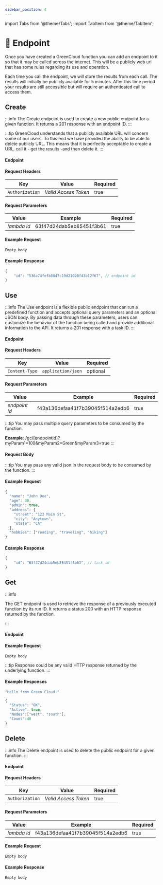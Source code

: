 ```yaml
---
sidebar_position: 4
---
```


import Tabs from '@theme/Tabs';
import TabItem from '@theme/TabItem';

# 🧾 Endpoint

Once you have created a GreenCloud function you can add an endpoint to it so that it may be called across the internet. This will be a publicly web url that has some rules regarding its use and operation.

Each time you call the endpoint, we will store the results from each call. The results will initially be publicly available for 5 minutes. After this time period your results are still accessible but will require an authenticated call to access them.

## Create

:::info
The Create endpoint is used to create a new public endpoint for a given function. It returns a 201 response with an endpoint ID.
:::

:::tip
GreenCloud understands that a publicly available URL will concern some of our users. To this end we have provided the ability to be able to delete publicly URL. This means that it is perfectly acceptable to create a URL, call it - get the results -and then delete it.
:::

#### Endpoint

<endpoint href='https://api.greencloud.dev/v1/lambda/[lambdaId]/endpoint' method='POST'/>

#### Request Headers

| Key             | Value                | Required |
| --------------- | -------------------- | -------- |
| `Authorization` | _Valid Access Token_ | true     |

#### Request Parameters

| Value       | Example                  | Required |
| ----------- | ------------------------ | -------- |
| _lambda id_ | 63f47d24dab5eb85451f3b61 | true     |

#### Example Request

```js
Empty body
```

#### Example Response

```js title="Status: 201 Created"
{
	"id": "536a74fefb8847c19d21020f43b12f67", // endpoint id
}
```

## Use

:::info
The Use endpoint is a flexible public endpoint that can run a predefined function and accepts optional query parameters and an optional JSON body. By passing data through these parameters, users can customize the behavior of the function being called and provide additional information to the API. It returns a 201 response with a task ID.
:::

#### Endpoint

<endpoint href='https://api.greencloud.dev/gc/[endpointId]?myParam=100' method='POST'/>

#### Request Headers

| Key            | Value              | Required |
| -------------- | ------------------ | -------- |
| `Content-Type` | `application/json` | optional |

#### Request Parameters

| Value         | Example                          | Required |
| ------------- | -------------------------------- | -------- |
| _endpoint id_ | f43a136defaa41f7b39045f514a2edb6 | true     |

:::tip
You may pass multiple query parameters to be consumed by the function.

**Example**: /gc/[endpointId]?myParam1=100&myParam2=Green&myParam3=true
:::

#### Request Body

:::tip
You may pass any valid json in the request body to be consumed by the function.
:::

#### Example Request

```js
{
  "name": "John Doe",
  "age": 30,
  "admin": true,
  "address": {
    "street": "123 Main St",
    "city": "Anytown",
    "state": "CA"
  },
  "hobbies": ["reading", "traveling", "hiking"]
}
```

#### Example Response

```js title="Status: 201 Created"
{
	"id": "63f47d24dab5eb85451f3b61", // task id
}
```

## Get

:::info

The GET endpoint is used to retrieve the response of a previously executed function by its run ID. It returns a status 200 with an HTTP response returned by the function.

:::

#### Endpoint

<endpoint href='https://api.greencloud.dev/gc/[runId]/result' method='GET'/>

#### Example Request

```js
Empty body
```

:::tip
Response could be any valid HTTP response returned by the underlying function.
:::

#### Example Responses

<Tabs>
<TabItem value="Text">

```js title="Status: 200 OK"
"Hello from Green Cloud!"
```

</TabItem>
<TabItem value="JSON">

```js title="Status: 200 OK"
{
  "Status": "OK",
  "Active": true,
  "Nodes":["west", "south"],
  "Count":40
}
```

</TabItem>
</Tabs>

## Delete

:::info
The Delete endpoint is used to delete the public endpoint for a given function.
:::

#### Endpoint

<endpoint href='https://api.greencloud.dev/v1/lambda/[lambdaId]/endpoint' method='DELETE'/>

#### Request Headers

| Key             | Value                | Required |
| --------------- | -------------------- | -------- |
| `Authorization` | _Valid Access Token_ | true     |

#### Request Parameters

| Value       | Example                          | Required |
| ----------- | -------------------------------- | -------- |
| _lambda id_ | f43a136defaa41f7b39045f514a2edb6 | true     |

#### Example Request

```js
Empty body
```

#### Example Response

```js title="Status: 204 No Content"
Empty body
```
